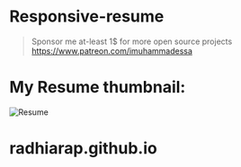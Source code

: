 # Responsive-resume

> Sponsor me at-least 1$ for more open source projects
> https://www.patreon.com/imuhammadessa

# My Resume thumbnail:

![Resume](assets/img/Resume.png)
# radhiarap.github.io
